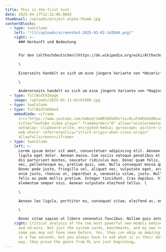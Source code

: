 ```yaml
---
title: This is the first test
date: 2025-04-17T12:31:00.000Z
thumbnail: /uploads/project-alpha-thumb.jpg
contentBlocks:
  - type: twoColumn
    left: "![](/uploads/screenshot-2025-03-02-142044.png)"
    right: >-
      ### Herkunft und Bedeutung


      Für den [althochdeutschen](https://de.wikipedia.org/wiki/Althochdeutsche_Sprache) Namen Heinrich kommen zwei Herleitungen in Frage:

      \

      Einerseits handelt es sich um eine jüngere Variante von *Heimric*,[\[1]](https://de.wikipedia.org/wiki/Heinrich#cite_note-:0-1) der auf den Namen *Haimirich* zurückgeht.[\[2]](https://de.wikipedia.org/wiki/Heinrich#cite_note-2) Dieser setzt sich aus den Elementen *heim* „Haus“, „Zuhause“, „Welt“[\[3]](https://de.wikipedia.org/wiki/Heinrich#cite_note-3) und *rik* „mächtig“, „reich“, „ausgezeichnet“[\[4]](https://de.wikipedia.org/wiki/Heinrich#cite_note-:1-4) zusammen.[\[5]](https://de.wikipedia.org/wiki/Heinrich#cite_note-5)

      \

      Andererseits handelt es sich um eine jüngere Variante von *Haginric*,[\[1]](https://de.wikipedia.org/wiki/Heinrich#cite_note-:0-1) der sich aus den Elementen *hag* „Zaun“, „Gehege“, „Anlage“, „Weide“[\[6]](https://de.wikipedia.org/wiki/Heinrich#cite_note-6) und *rik* „mächtig“, „reich“, „ausgezeichnet“[\[4]](https://de.wikipedia.org/wiki/Heinrich#cite_note-:1-4) zusammensetzt.[\[7]](https://de.wikipedia.org/wiki/Heinrich#cite_note-7)
  - type: fullWidthImage
    image: /uploads/2025-01-11-dsc01066.jpg
  - type: twoColumn
  - type: fullWidthEmbed
    embedCode: <iframe
      src="https://www.youtube.com/embed/3aRRYQEb99s?si=OLsFXHhkA10BcwZh"
      title="YouTube video player" frameborder="0" allow="accelerometer;
      autoplay; clipboard-write; encrypted-media; gyroscope; picture-in-picture;
      web-share" referrerpolicy="strict-origin-when-cross-origin"
      allowfullscreen></iframe>
  - type: twoColumn
    left: >-
      Lorem ipsum dolor sit amet, consectetuer adipiscing elit. Aenean commodo
      ligula eget dolor. Aenean massa. Cum sociis natoque penatibus et magnis
      dis parturient montes, nascetur ridiculus mus. Donec quam felis, ultricies
      nec, pellentesque eu, pretium quis, sem. Nulla consequat massa quis enim.
      Donec pede justo, fringilla vel, aliquet nec, vulputate eget, arcu. In
      enim justo, rhoncus ut, imperdiet a, venenatis vitae, justo. Nullam dictum
      felis eu pede mollis pretium. Integer tincidunt. Cras dapibus. Vivamus
      elementum semper nisi. Aenean vulputate eleifend tellus. \

      \

      Aenean leo ligula, porttitor eu, consequat vitae, eleifend ac, enim. Aliquam lorem ante, dapibus in, viverra quis, feugiat a, tellus. Phasellus viverra nulla ut metus varius laoreet. Quisque rutrum. Aenean imperdiet. Etiam ultricies nisi vel augue. Curabitur ullamcorper ultricies nisi. Nam eget dui. Etiam rhoncus. Maecenas tempus, tellus eget condimentum rhoncus, sem quam semper libero, sit amet adipiscing sem neque sed ipsum. Nam quam nunc, blandit vel, luctus pulvinar, hendrerit id, lorem. Maecenas nec odio et ante tincidunt tempus. \

      \

      Donec vitae sapien ut libero venenatis faucibus. Nullam quis ante. Etiam sit amet orci eget eros faucibus tincidunt. Duis leo. Sed fringilla mauris sit amet nibh. Donec sodales sagittis magna. Sed consequat, leo eget bibendum sodales, augue velit cursus nunc,
    right: Critical analysis of the two most powerful new models behind ChatGPT, o3
      and o4-mini. Not just the system cards, benchmarks, and my own tests, but
      some you may not have seen before. Yes, they can whip up amazing front-end
      in a few seconds, but you always have to ask what is in their data. Either
      way, they prove the gains from RL are just beginning…
---
```

